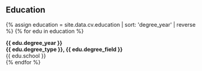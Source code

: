 ## <i class="fa fa-graduation-cap" aria-hidden="true"></i> Education
{% assign education = site.data.cv.education | sort: 'degree_year' | reverse %}
{% for edu in education %}
  <div class="row">
    <div class="col-md-4 text-right">
      <b>{{ edu.degree_year }}</b>
    </div>
    <div class="col-md-8">
      <b>{{ edu.degree_type }}, {{ edu.degree_field }}</b><br>
      {{ edu.school }}
    </div>
  </div>
{% endfor %}
